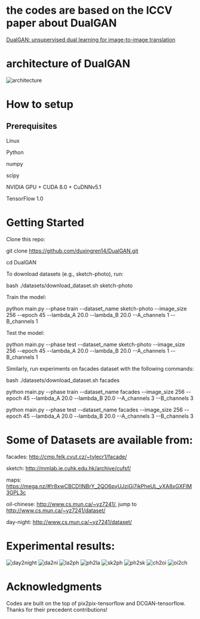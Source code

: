 
 # the codes are based on the ICCV paper about DualGAN
<a href="https://arxiv.org/abs/1704.02510">DualGAN: unsupervised dual learning for image-to-image translation</a>

# architecture of DualGAN

![architecture](https://github.com/duxingren14/DualGAN/blob/master/0.png)



# How to setup

## Prerequisites

Linux

Python 

numpy

scipy

NVIDIA GPU + CUDA 8.0 + CuDNNv5.1

TensorFlow 1.0



# Getting Started

Clone this repo:

git clone https://github.com/duxingren14/DualGAN.git

cd DualGAN

To download datasets (e.g., sketch-photo), run:

bash ./datasets/download_dataset.sh sketch-photo

Train the model:

python main.py --phase train --dataset_name sketch-photo --image_size 256 --epoch 45 --lambda_A 20.0 --lambda_B 20.0 --A_channels 1 --B_channels 1


Test the model:

python main.py --phase test --dataset_name sketch-photo --image_size 256 --epoch 45 --lambda_A 20.0 --lambda_B 20.0 --A_channels 1 --B_channels 1



Similarly, run experiments on facades dataset with the following commands:

bash ./datasets/download_dataset.sh facades

python main.py --phase train --dataset_name facades --image_size 256 --epoch 45 --lambda_A 20.0 --lambda_B 20.0 --A_channels 3 --B_channels 3

python main.py --phase test --dataset_name facades --image_size 256 --epoch 45 --lambda_A 20.0 --lambda_B 20.0 --A_channels 3 --B_channels 3


# Some of Datasets are available from:

facades: http://cmp.felk.cvut.cz/~tylecr1/facade/

sketch: http://mmlab.ie.cuhk.edu.hk/archive/cufsf/

maps: https://mega.nz/#!r8xwCBCD!lNBrY_2QO6pyUJziGj7ikPheUL_yXA8xGXFlM3GPL3c

oil-chinese:  http://www.cs.mun.ca/~yz7241/, jump to http://www.cs.mun.ca/~yz7241/dataset/

day-night: http://www.cs.mun.ca/~yz7241/dataset/


# Experimental results:

![day2night](https://github.com/duxingren14/DualGAN/blob/master/6.PNG)
![da2ni](https://github.com/duxingren14/DualGAN/blob/master/da2ni.png)
![la2ph](https://github.com/duxingren14/DualGAN/blob/master/la2ph.png)
![ph2la](https://github.com/duxingren14/DualGAN/blob/master/ph2la.png)
![sk2ph](https://github.com/duxingren14/DualGAN/blob/master/sk2ph.png)
![ph2sk](https://github.com/duxingren14/DualGAN/blob/master/ph2sk.png)
![ch2oi](https://github.com/duxingren14/DualGAN/blob/master/ch2oi.png)
![oi2ch](https://github.com/duxingren14/DualGAN/blob/master/oi2ch.png)

# Acknowledgments

Codes are built on the top of pix2pix-tensorflow and DCGAN-tensorflow. Thanks for their precedent contributions!
